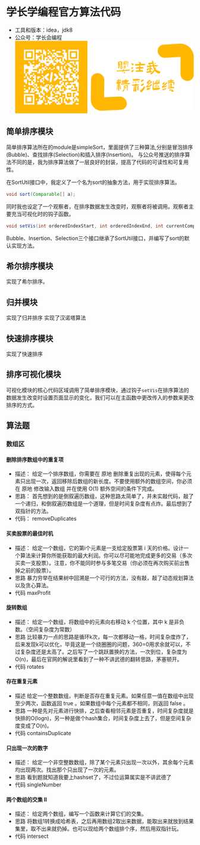 # 学长学编程官方算法代码
* 工具和版本：idea，jdk8
* 公众号：学长会编程
![Image](https://github.com/wang-si-yuan/algorithm/blob/master/images/gzh.png)
## 简单排序模块
简单排序算法所在的module是simpleSort，里面提供了三种算法,分别是冒泡排序(Bubble)、查找排序(Selection)和插入排序(Insertion)。
与公众号推送的排序算法不同的是，我为排序算法做了一层良好的封装，提高了代码的可读性和可复用性。

在SortUtil接口中，我定义了一个名为sort的抽象方法，用于实现排序算法。
```java
void sort(Comparable[] a);
```
同时我也设定了一个观察者，在排序数据发生改变时，观察者将被调用。观察者主要充当可视化时的钩子函数。
```java
void setVis(int orderedIndexStart, int orderedIndexEnd, int currentCompareIndex, int currentMaximumIndex);
```
Bubble、Insertion、Selection三个接口继承了SortUtil接口，并编写了sort的默认实现方法。
## 希尔排序模块
实现了希尔排序。
## 归并模块
实现了归并排序
实现了汉诺塔算法
## 快速排序模块
实现了快速排序
## 排序可视化模块
可视化模块的核心代码区域调用了简单排序模块，通过钩子`setVis`在排序算法的数据发生改变时设置页面显示的变化，我们可以在主函数中更改传入的参数来更改排序的方式。
## 算法题
### 数组区
#### 删除排序数组中的重复项
* 描述：
给定一个排序数组，你需要在 原地 删除重复出现的元素，使得每个元素只出现一次，返回移除后数组的新长度。不要使用额外的数组空间，你必须在 原地 修改输入数组 并在使用 O(1) 额外空间的条件下完成。
* 思路：
首先想到的是倒叙遍历数组，这种思路太简单了，并未实敲代码，敲了一个递归，和倒叙遍历数组是一个道理，但是时间复杂度有点炸。最后想到了双指针的方法。
* 代码：
removeDuplicates
#### 买卖股票的最佳时机
* 描述：
给定一个数组，它的第i个元素是一支给定股票第 i 天的价格。设计一个算法来计算你所能获取的最大利润。你可以尽可能地完成更多的交易（多次买卖一支股票）。注意，你不能同时参与多笔交易（你必须在再次购买前出售掉之前的股票）。
* 思路
暴力穷举在结果树中回溯是一个可行的方法，没有敲，敲了动态规划算法以及贪心算法。
* 代码
maxProfit
#### 旋转数组
* 描述：
给定一个数组，将数组中的元素向右移动 k 个位置，其中 k 是非负数。（空间复杂度为常数）
* 思路
比较暴力一点的思路是循环k次，每一次都移动一格，时间复杂度炸了，后来发现k可以优化，毕竟这是一个绕圈圈的问题，360=0用求余就可以，不过复杂度还是太高了。之后写了一个跳跃置换的方法，一次到位，复杂度为O(n)，最后在官网的解说里看到了一种不讲武德的翻转思路，茅塞顿开。
* 代码
rotates
#### 存在重复元素
* 描述
给定一个整数数组，判断是否存在重复元素。如果任意一值在数组中出现至少两次，函数返回 true 。如果数组中每个元素都不相同，则返回 false 。
* 思路
一种是先对元素进行快排，之后查看相邻元素是否重复，时间复杂度就是快排的O(logn)，另一种是做个hash集合，时间复杂度上去了，但是空间复杂度变成了O(n)。
* 代码
containsDuplicate
#### 只出现一次的数字
* 描述：
给定一个非空整数数组，除了某个元素只出现一次以外，其余每个元素均出现两次。找出那个只出现了一次的元素。
* 思路
看到题就知道我要上hashset了，不过位运算属实是不讲武德了
* 代码
singleNumber
#### 两个数组的交集 II
* 描述：
给定两个数组，编写一个函数来计算它们的交集。
* 思路
将数组1转换成哈希表，之后再用数组2取出来数据，能取出来就放到结果集里，取不出来就扔掉。也可以现给两个数组排个序，然后用双指针玩。
* 代码
intersect